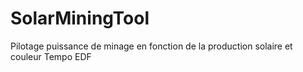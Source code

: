 # SolarMiningTool
Pilotage puissance de minage en fonction de la production solaire et couleur Tempo EDF
